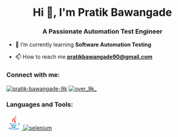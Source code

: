 <h1 align="center">Hi 👋, I'm Pratik Bawangade</h1>
<h3 align="center">A Passionate Automation Test Engineer</h3>

- 🌱 I’m currently learning **Software Automation Testing**

- 📫 How to reach me **pratikbawangade90@gmail.com**


<h3 align="left">Connect with me:</h3>
<p align="left">
<a href="https://linkedin.com/in/pratik-bawangade-9k" target="blank"><img align="center" src="https://raw.githubusercontent.com/rahuldkjain/github-profile-readme-generator/master/src/images/icons/Social/linked-in-alt.svg" alt="pratik-bawangade-9k" height="30" width="40" /></a>
<a href="https://instagram.com/over_9k_" target="blank"><img align="center" src="https://raw.githubusercontent.com/rahuldkjain/github-profile-readme-generator/master/src/images/icons/Social/instagram.svg" alt="over_9k_" height="30" width="40" /></a>
</p>

<h3 align="left">Languages and Tools:</h3>
<p align="left"> <a href="https://www.java.com" target="_blank" rel="noreferrer"> <img src="https://raw.githubusercontent.com/devicons/devicon/master/icons/java/java-original.svg" alt="java" width="40" height="40"/> </a> <a href="https://www.selenium.dev" target="_blank" rel="noreferrer"> <img src="https://raw.githubusercontent.com/detain/svg-logos/780f25886640cef088af994181646db2f6b1a3f8/svg/selenium-logo.svg" alt="selenium" width="40" height="40"/> </a> </p>
